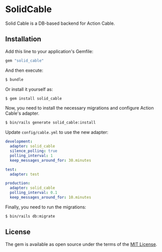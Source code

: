 # SolidCable

Solid Cable is a DB-based backend for Action Cable.


## Installation
Add this line to your application's Gemfile:

```ruby
gem "solid_cable"
```

And then execute:
```bash
$ bundle
```

Or install it yourself as:
```bash
$ gem install solid_cable
```

Now, you need to install the necessary migrations and configure Action Cable's adapter.

```bash
$ bin/rails generate solid_cable:install
```

Update `config/cable.yml` to use the new adapter:

```yaml
development:
  adapter: solid_cable
  silence_polling: true
  polling_interval: 1
  keep_messages_around_for: 30.minutes

test:
  adapter: test

production:
  adapter: solid_cable
  polling_interval: 0.1
  keep_messages_around_for: 10.minutes
```

Finally, you need to run the migrations:

```bash
$ bin/rails db:migrate
```

## License
The gem is available as open source under the terms of the [MIT License](https://opensource.org/licenses/MIT).

